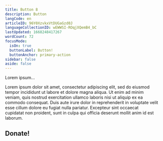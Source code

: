 ```yaml
---
title: Button 8
description: Button
langCode: en
articleID: 96Y0XzvkxVtDUGaGzd0J
languageCollectionID: wEWWSI-ROqjXQemB4_bC
lastUpdated: 1668248417267
wordCount: 72
focusMode: 
  isOn: true
  buttonLabel: Button!
  buttonAnchor: primary-action
sidebar: false
aside: false
---
```


Lorem ipsum...

<action-button buttonanchor="primary-action" buttonlabel="Button!"></action-button>

Lorem ipsum dolor sit amet, consectetur adipiscing elit, sed do eiusmod tempor incididunt ut labore et dolore magna aliqua. Ut enim ad minim veniam, quis nostrud exercitation ullamco laboris nisi ut aliquip ex ea commodo consequat. Duis aute irure dolor in reprehenderit in voluptate velit esse cillum dolore eu fugiat nulla pariatur. Excepteur sint occaecat cupidatat non proident, sunt in culpa qui officia deserunt mollit anim id est laborum.

<action-donate><h2>Donate!</h2></action-donate><action-smart-small></action-smart-small>
